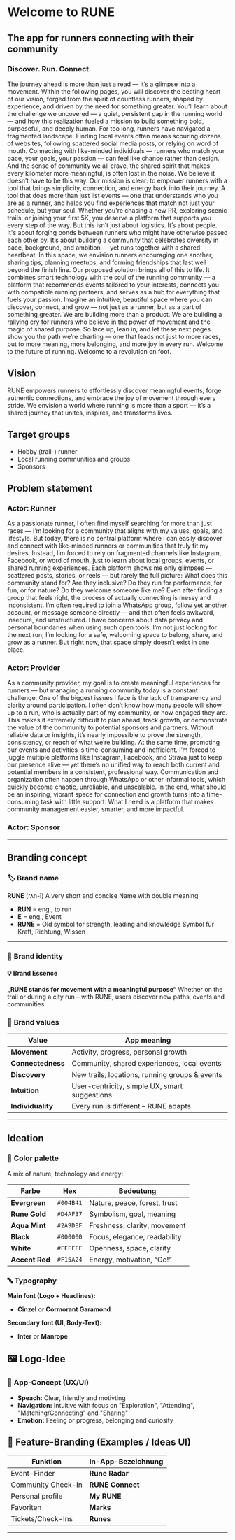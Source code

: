 # Welcome to RUNE
## The app for runners connecting with their community
### Discover. Run. Connect.

The journey ahead is more than just a read — it’s a glimpse into a movement. Within the following pages, you will discover the beating heart of our vision, forged from the spirit of countless runners, shaped by experience, and driven by the need for something greater. You’ll learn about the challenge we uncovered — a quiet, persistent gap in the running world — and how this realization fueled a mission to build something bold, purposeful, and deeply human.
For too long, runners have navigated a fragmented landscape. Finding local events often means scouring dozens of websites, following scattered social media posts, or relying on word of mouth. Connecting with like-minded individuals — runners who match your pace, your goals, your passion — can feel like chance rather than design. And the sense of community we all crave, the shared spirit that makes every kilometer more meaningful, is often lost in the noise.
We believe it doesn’t have to be this way.
Our mission is clear: to empower runners with a tool that brings simplicity, connection, and energy back into their journey. A tool that does more than just list events — one that understands who you are as a runner, and helps you find experiences that match not just your schedule, but your soul. Whether you're chasing a new PR, exploring scenic trails, or joining your first 5K, you deserve a platform that supports you every step of the way.
But this isn’t just about logistics. It’s about people. It's about forging bonds between runners who might have otherwise passed each other by. It’s about building a community that celebrates diversity in pace, background, and ambition — yet runs together with a shared heartbeat. In this space, we envision runners encouraging one another, sharing tips, planning meetups, and forming friendships that last well beyond the finish line.
Our proposed solution brings all of this to life. It combines smart technology with the soul of the running community — a platform that recommends events tailored to your interests, connects you with compatible running partners, and serves as a hub for everything that fuels your passion. Imagine an intuitive, beautiful space where you can discover, connect, and grow — not just as a runner, but as a part of something greater.
We are building more than a product. We are building a rallying cry for runners who believe in the power of movement and the magic of shared purpose. So lace up, lean in, and let these next pages show you the path we’re charting — one that leads not just to more races, but to more meaning, more belonging, and more joy in every run.
Welcome to the future of running. Welcome to a revolution on foot.

## Vision

RUNE empowers runners to effortlessly discover meaningful events, forge authentic connections, and embrace the joy of movement through every stride. We envision a world where running is more than a sport — it’s a shared journey that unites, inspires, and transforms lives.

## Target groups
* Hobby (trail-) runner
* Local running communities and groups
* Sponsors
  
## Problem statement
### Actor: Runner
As a passionate runner, I often find myself searching for more than just races — I’m looking for a community that aligns with my values, goals, and lifestyle. But today, there is no central platform where I can easily discover and connect with like-minded runners or communities that truly fit my desires. Instead, I’m forced to rely on fragmented channels like Instagram, Facebook, or word of mouth, just to learn about local groups, events, or shared running experiences. Each platform shows me only glimpses — scattered posts, stories, or reels — but rarely the full picture: What does this community stand for? Are they inclusive? Do they run for performance, for fun, or for nature? Do they welcome someone like me?
Even after finding a group that feels right, the process of actually connecting is messy and inconsistent. I’m often required to join a WhatsApp group, follow yet another account, or message someone directly — and that often feels awkward, insecure, and unstructured. I have concerns about data privacy and personal boundaries when using such open tools. I’m not just looking for the next run; I’m looking for a safe, welcoming space to belong, share, and grow as a runner. But right now, that space simply doesn’t exist in one place.

### Actor: Provider
As a community provider, my goal is to create meaningful experiences for runners — but managing a running community today is a constant challenge. One of the biggest issues I face is the lack of transparency and clarity around participation. I often don’t know how many people will show up to a run, who is actually part of my community, or how engaged they are. This makes it extremely difficult to plan ahead, track growth, or demonstrate the value of the community to potential sponsors and partners. Without reliable data or insights, it’s nearly impossible to prove the strength, consistency, or reach of what we’re building.
At the same time, promoting our events and activities is time-consuming and inefficient. I’m forced to juggle multiple platforms like Instagram, Facebook, and Strava just to keep our presence alive — yet there’s no unified way to reach both current and potential members in a consistent, professional way. Communication and organization often happen through WhatsApp or other informal tools, which quickly become chaotic, unreliable, and unscalable. In the end, what should be an inspiring, vibrant space for connection and growth turns into a time-consuming task with little support. What I need is a platform that makes community management easier, smarter, and more impactful.

### Actor: Sponsor


---

## Branding concept
### 🏷️ **Brand name**

**RUNE** (ɾʌn-​ĩ)
A very short and concise Name with double meaning

* **RUN** = eng., to run
* **E** = eng., Event
* **RUNE** = Old symbol for strength, leading and knowledge Symbol für Kraft, Richtung, Wissen

---

### 🧭 **Brand identity**

#### 💡 **Brand Essence**
**„RUNE stands for movement with a meaningful purpose“**
Whether on the trail or during a city run – with RUNE, users discover new paths, events and communities.

### 🌈 **Brand values**

| Value              | App meaning                                       |
| ------------------ | ------------------------------------------------- |
| **Movement**       | Activity, progress, personal growth               |
| **Connectedness**  | Community, shared experiences, local events       |
| **Discovery**      | New trails, locations, running groups & events    |
| **Intuition**      | User-centricity, simple UX, smart suggestions     |
| **Individuality**  | Every run is different – ​​RUNE adapts              |

---

## Ideation
### 🎨 **Color palette**

A mix of nature, technology and energy:

| Farbe          | Hex       | Bedeutung                    |
| -------------- | --------- | ---------------------------- |
| **Evergreen**  | `#004B41` | Nature, peace, forest, trust |
| **Rune Gold**  | `#D4AF37` | Symbolism, goal, meaning     |
| **Aqua Mint**  | `#2A9D8F` | Freshness, clarity, movement |
| **Black**      | `#000000` | Focus, elegance, readability |
| **White**      | `#FFFFFF` | Openness, space, clarity     |
| **Accent Red** | `#F15A24` | Energy, motivation, “Go!”    |


### 🔤 **Typography**

**Main font (Logo + Headlines):**

* **Cinzel** or **Cormorant Garamond**

**Secondary font (UI, Body-Text):**

* **Inter** or **Manrope** 

## 🖼️ **Logo-Idee**


### 📱 **App-Concept (UX/UI)**

* **Speach:** Clear, friendly and motivting
* **Navigation:** Intuitive with focus on "Exploration", "Attending", "Matching/Connecting" and "Sharing"
* **Emotion:** Feeling or progress, belonging and curiosity


## 🔧 **Feature-Branding (Examples / Ideas UI)**

| Funktion            | In-App-Bezeichnung     |
| ------------------- | ---------------------- |
| Event-Finder        | **Rune Radar**         |
| Community Check-In  | **RUNE Connect**       |
| Personal profile    | **My RUNE**            |
| Favoriten           | **Marks**              |
| Tickets/Check-Ins   | **Runes**              |

---
